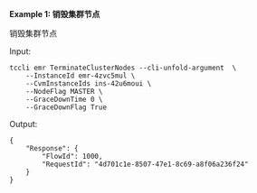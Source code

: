 **Example 1: 销毁集群节点**

销毁集群节点

Input: 

```
tccli emr TerminateClusterNodes --cli-unfold-argument  \
    --InstanceId emr-4zvc5mul \
    --CvmInstanceIds ins-42u6moui \
    --NodeFlag MASTER \
    --GraceDownTime 0 \
    --GraceDownFlag True
```

Output: 
```
{
    "Response": {
        "FlowId": 1000,
        "RequestId": "4d701c1e-8507-47e1-8c69-a8f06a236f24"
    }
}
```

